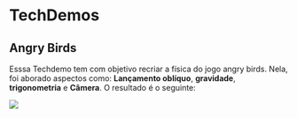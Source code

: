 # TechDemos

## Angry Birds

Esssa Techdemo tem com objetivo recriar a física do jogo angry birds. Nela, foi aborado aspectos como: **Lançamento oblíquo**, **gravidade**, **trigonometria** e  **Câmera**. O resultado é o seguinte: 

![](angryBirds.gif)
